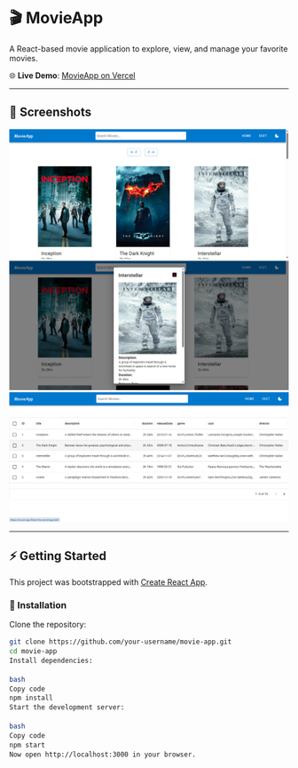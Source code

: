 # 🎬 MovieApp

A React-based movie application to explore, view, and manage your favorite movies.  

🌐 **Live Demo**: [MovieApp on Vercel](https://movie-app-flame-five.vercel.app)

---

## 📸 Screenshots  

![Screenshot 1](public/Image-1.png)  
![Screenshot 2](public/Image-2.png)  
![Screenshot 3](public/Image-3.png)  

---

## ⚡ Getting Started

This project was bootstrapped with [Create React App](https://github.com/facebook/create-react-app).

### 🔧 Installation

Clone the repository:

```bash
git clone https://github.com/your-username/movie-app.git
cd movie-app
Install dependencies:

bash
Copy code
npm install
Start the development server:

bash
Copy code
npm start
Now open http://localhost:3000 in your browser.